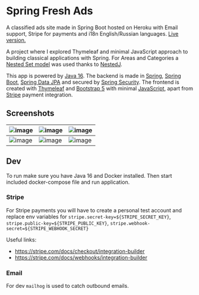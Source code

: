# Spring Fresh Ads

A classified ads site made in Spring Boot hosted on Heroku with Email support, Stripe for payments and i18n English/Russian languages. [Live version.](https://spring-fresh-ads.herokuapp.com/)

A project where I explored Thymeleaf and minimal JavaScript approach to building classical applications with Spring. For Areas and Categories a [Nested Set model](https://en.wikipedia.org/wiki/Nested_set_model) was used thanks to [NestedJ](https://github.com/eXsio/nestedj).

This app is powered by [Java 16](https://www.oracle.com/java/technologies/). The backend is made in [Spring](https://spring.io/projects/spring-framework/), [Spring Boot](https://spring.io/projects/spring-boot), [Spring Data JPA](https://spring.io/projects/spring-data-jpa/) and secured by [Spring Security](https://spring.io/projects/spring-security/). The frontend is created with [Thymeleaf](https://www.thymeleaf.org/) and [Bootstrap 5](https://getbootstrap.com/) with minimal [JavaScript](https://developer.mozilla.org/en-US/docs/Web/JavaScript), apart from [Stripe](https://stripe.com) payment integration.

## Screenshots

| ![image](https://user-images.githubusercontent.com/6123841/124307274-45df1500-db70-11eb-9e8e-3c6129bb5201.png) | ![image](https://user-images.githubusercontent.com/6123841/124308490-06192d00-db72-11eb-888f-b22acdaad288.png) | ![image](https://user-images.githubusercontent.com/6123841/124309189-05cd6180-db73-11eb-8d15-edfc3da1fde6.png) |
| -------------------------------------------------------------------------------------------------------------- | -------------------------------------------------------------------------------------------------------------- | -------------------------------------------------------------------------------------------------------------- |
| ![image](https://user-images.githubusercontent.com/6123841/124308194-94d97a00-db71-11eb-8944-73c9417769a1.png) | ![image](https://user-images.githubusercontent.com/6123841/124308561-1d581a80-db72-11eb-9999-b9f8841cd752.png) | ![image](https://user-images.githubusercontent.com/6123841/124309347-4036fe80-db73-11eb-996f-755bd7e1d6af.png) |

## Dev

To run make sure you have Java 16 and Docker installed.
Then start included docker-compose file and run application.

### Stripe

For Stripe payments you will have to create a personal test account
and replace env variables for `stripe.secret-key=${STRIPE_SECRET_KEY}`, `stripe.public-key=${STRIPE_PUBLIC_KEY}`, `stripe.webhook-secret=${STRIPE_WEBHOOK_SECRET}`

Useful links:
- https://stripe.com/docs/checkout/integration-builder
- https://stripe.com/docs/webhooks/integration-builder

### Email

For dev `mailhog` is used to catch outbound emails.
